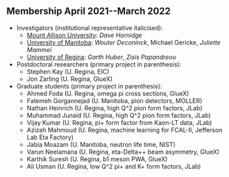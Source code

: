 ## Membership April 2021--March 2022
- Investigators (institutional representative italicised):
  - [Mount Allison University](http://mta.ca): *Dave Hornidge*
  - [University of Manitoba](http://umanitoba.ca): *Wouter Deconinck*, Michael Gericke, *Juliette Mammei*
  - [University of Regina](http://uregina.ca): *Garth Huber*, *Zisis Papandreou*
- Postdoctoral researchers (primary project in parenthesis):
  - Stephen Kay (U. Regina, EIC)
  - Jon Zarling (U. Regina, GlueX)
- Graduate students (primary project in parenthesis):
  - Ahmed Foda (U. Regina, omega pi cross sections, GlueX)
  - Fatemeh Gorgannejad (U. Manitoba, pion detectors, MOLLER)
  - Nathan Heinrich (U. Regina, high Q^2 pion form factors, JLab)
  - Muhammad Junaid (U. Regina, high Q^2 pion form factors, JLab)
  - Vijay Kumar (U. Regina, pi+ form factor from Kaon-LT data, JLab)
  - Azizah Mahmoud (U. Regina, machine learning for FCAL-II, Jefferson Lab Eta Factory)
  - Jabia Moazam (U. Manitoba, neutron life time, NIST)
  - Varun Neelamana (U. Regina, eta-Delta++ beam asymmetry, GlueX)
  - Karthik Suresh (U. Regina, b1 meson PWA, GlueX)
  - Ali Usman  (U. Regina, low Q^2 pi+ and K+ form factors, JLab)
